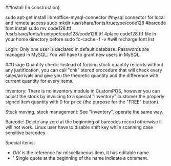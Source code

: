 ##Install (In construction)

sudo apt-get install libreoffice-mysql-connector                  #mysql connector for local and remote access
sudo mkdir /usr/share/fonts/truetype/code128                      #barcode font install
sudo mv code128.ttf /usr/share/fonts/truetype/code128/code128.ttf #place code128.ttf file in your home directory before
sudo fc-cache -f -v                                               #will recharge font list

Login:  Only one user is declared in default database. Passwords are managed in MySQL. You will have to grant new users in MySQL.



##Usage
Quantity check:  Instead of forcing stock quantity records without any justification, you can call "chk" stored procedure that will check every sales/arrivals and give you the theoretic quantity and the difference with current quantity for every items.

Inventory:  There is no inventory module in CustomPOS, however you can adjust the stock by invoicing to a special "Inventory" customer the properly signed item quantity with 0 for price (the purpose for the "FREE" button).

Stock moving, stock management:  See "Inventory", operate the same way.

Barcode:  Delete any zero at the beginning of barcodes record otherwise it will not work.
Linux user have to disable shift key while scanning case sensitive barcodes.

Special items:
*  *DIV* is the reference for miscellaneous item, it has editable name.
*  '  Single quote at the beginning of the name indicate a comment.
